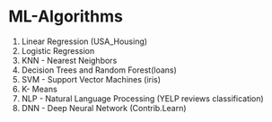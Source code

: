 # ML-Algorithms
1. Linear Regression (USA_Housing)
2. Logistic Regression
3. KNN - Nearest Neighbors
4. Decision Trees and Random Forest(loans)
5. SVM - Support Vector Machines (iris)
6. K- Means
7. NLP  - Natural Language Processing (YELP reviews classification)
8. DNN - Deep Neural Network (Contrib.Learn)
